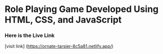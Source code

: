 # Role Playing Game Developed Using HTML, CSS, and JavaScript 

### Here is the Live Link
[visit link] (https://ornate-tarsier-8c5a81.netlify.app/)
